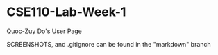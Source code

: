 # CSE110-Lab-Week-1
Quoc-Zuy Do's User Page

SCREENSHOTS, and .gitignore can be found in the "markdown" branch
